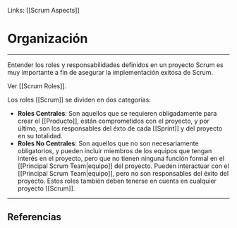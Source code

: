 Links: [[Scrum Aspects]]

# Organización
---

Entender los roles y responsabilidades definidos en un proyecto Scrum es muy importante a fin de asegurar la implementación exitosa de Scrum.

Ver [[Scrum Roles]].

Los roles [[Scrum]] se dividen en dos categorías:
- **Roles Centrales**: Son aquellos que se requieren obligadamente para crear el [[Producto]], están comprometidos con el proyecto, y por último, son los responsables del éxto de cada [[Sprint]] y del proyecto en su totalidad.
- **Roles No Centrales**: Son aquellos que no son necesariamente obligatorios, y pueden incluir miembros de los equipos que tengan interés en el proyecto, pero que no tienen ninguna función formal en el [[Principal Scrum Team|equipo]] del proyecto. Pueden interactuar con el [[Principal Scrum Team|equipo]], pero no son responsables del éxito del proyecto. Estos roles también deben tenerse en cuenta en cualquier proyecto [[Scrum]].

---

## Referencias